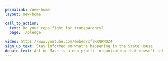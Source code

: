 ```yaml
---
permalink: /new-home
layout: new-home

call_to_action:
  text: Do your reps fight for transparency?
  page: ./pledge

video: https://www.youtube.com/embed/xflRK0RWOZ4
sign_up_text: Stay informed on what's happening in the State House
donate_text: Act on Mass is a non-profit  organization that doesn't take money from corporations.  Please support our mission.
---
```

